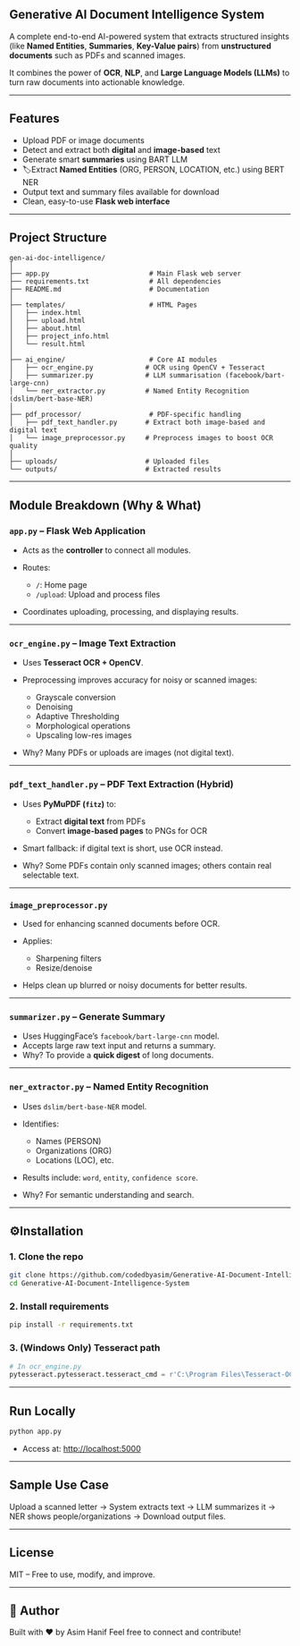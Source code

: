 
## Generative AI Document Intelligence System

A complete end-to-end AI-powered system that extracts structured insights (like **Named Entities**, **Summaries**, **Key-Value pairs**) from **unstructured documents** such as PDFs and scanned images.

It combines the power of **OCR**, **NLP**, and **Large Language Models (LLMs)** to turn raw documents into actionable knowledge.

---

## Features

- Upload PDF or image documents
- Detect and extract both **digital** and **image-based** text
- Generate smart **summaries** using BART LLM
- 🏷Extract **Named Entities** (ORG, PERSON, LOCATION, etc.) using BERT NER
- Output text and summary files available for download
- Clean, easy-to-use **Flask web interface**

---

## Project Structure

```
gen-ai-doc-intelligence/
│
├── app.py                         # Main Flask web server
├── requirements.txt               # All dependencies
├── README.md                      # Documentation
│
├── templates/                     # HTML Pages
│   ├── index.html
│   ├── upload.html
│   ├── about.html
│   ├── project_info.html
│   └── result.html
│
├── ai_engine/                     # Core AI modules
│   ├── ocr_engine.py             # OCR using OpenCV + Tesseract
│   ├── summarizer.py             # LLM summarisation (facebook/bart-large-cnn)
│   └── ner_extractor.py          # Named Entity Recognition (dslim/bert-base-NER)
│
├── pdf_processor/                 # PDF-specific handling
│   ├── pdf_text_handler.py       # Extract both image-based and digital text
│   └── image_preprocessor.py     # Preprocess images to boost OCR quality
│
├── uploads/                      # Uploaded files
└── outputs/                      # Extracted results
```

---

## Module Breakdown (Why & What)

### `app.py` – Flask Web Application

* Acts as the **controller** to connect all modules.
* Routes:

  * `/`: Home page
  * `/upload`: Upload and process files
* Coordinates uploading, processing, and displaying results.

---

### `ocr_engine.py` – Image Text Extraction

* Uses **Tesseract OCR + OpenCV**.
* Preprocessing improves accuracy for noisy or scanned images:

  * Grayscale conversion
  * Denoising
  * Adaptive Thresholding
  * Morphological operations
  * Upscaling low-res images
* Why? Many PDFs or uploads are images (not digital text).

---

### `pdf_text_handler.py` – PDF Text Extraction (Hybrid)

* Uses **PyMuPDF (`fitz`)** to:

  * Extract **digital text** from PDFs
  * Convert **image-based pages** to PNGs for OCR
* Smart fallback: if digital text is short, use OCR instead.
* Why? Some PDFs contain only scanned images; others contain real selectable text.

---

### `image_preprocessor.py`

* Used for enhancing scanned documents before OCR.
* Applies:

  * Sharpening filters
  * Resize/denoise
* Helps clean up blurred or noisy documents for better results.

---

### `summarizer.py` – Generate Summary

* Uses HuggingFace’s `facebook/bart-large-cnn` model.
* Accepts large raw text input and returns a summary.
* Why? To provide a **quick digest** of long documents.

---

### `ner_extractor.py` – Named Entity Recognition

* Uses `dslim/bert-base-NER` model.
* Identifies:

  * Names (PERSON)
  * Organizations (ORG)
  * Locations (LOC), etc.
* Results include: `word`, `entity`, `confidence score`.
* Why? For semantic understanding and search.

---

## ⚙Installation

### 1. Clone the repo

```bash
git clone https://github.com/codedbyasim/Generative-AI-Document-Intelligence-System.git
cd Generative-AI-Document-Intelligence-System
```

### 2. Install requirements

```bash
pip install -r requirements.txt
```

### 3. (Windows Only) Tesseract path

```python
# In ocr_engine.py
pytesseract.pytesseract.tesseract_cmd = r'C:\Program Files\Tesseract-OCR\tesseract.exe'
```

---

## Run Locally

```bash
python app.py
```

* Access at: [http://localhost:5000](http://localhost:5000)

---

## Sample Use Case

Upload a scanned letter →
System extracts text →
LLM summarizes it →
NER shows people/organizations →
Download output files.

---

## License

MIT – Free to use, modify, and improve.

---

## 👤 Author

Built with ❤️ by Asim Hanif
Feel free to connect and contribute!
